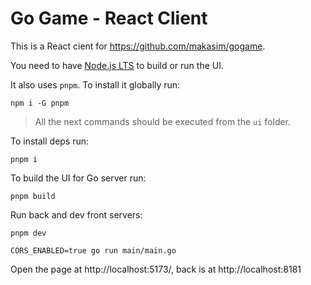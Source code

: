 # Go Game - React Client

This is a React cient for https://github.com/makasim/gogame.

You need to have [Node.js LTS](https://nodejs.org/en) to build or run the UI.

It also uses `pnpm`. To install it globally run:

```shell
npm i -G pnpm
```

> All the next commands should be executed from the `ui` folder.

To install deps run:

```shell
pnpm i
```

To build the UI for Go server run:

```shell
pnpm build
```

Run back and dev front servers:
```shell
pnpm dev
```

```shell
CORS_ENABLED=true go run main/main.go
```

Open the page at http://localhost:5173/, back is at http://localhost:8181
